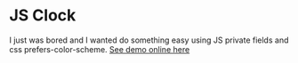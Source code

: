
# JS Clock

I just was bored and I wanted do something easy using JS private fields and css prefers-color-scheme. [See demo online here](https://hedryanrojas.github.io/JsClock/)
